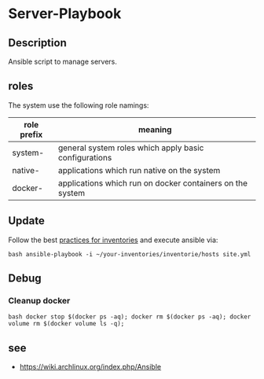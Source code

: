 # Server-Playbook
## Description
Ansible script to manage servers.

## roles
The system use the following role namings:

| role prefix | meaning|
|---|---|
|system-|general system roles which apply basic configurations|
|native-|applications which run native on the system|
|docker-|applications which run on docker containers on the system|

## Update
Follow the best [practices for inventories](https://docs.ansible.com/ansible/2.3/playbooks_best_practices.html) and execute ansible via:

``bash
ansible-playbook -i ~/your-inventories/inventorie/hosts site.yml
``

## Debug
### Cleanup docker
``bash
docker stop $(docker ps -aq); docker rm $(docker ps -aq); docker volume rm $(docker volume ls -q);
``

## see
- https://wiki.archlinux.org/index.php/Ansible
